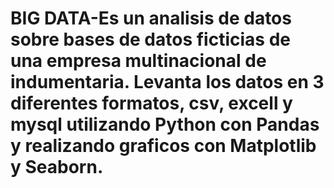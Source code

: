 # BIG DATA-Es un analisis de datos sobre bases de datos ficticias de una empresa multinacional de indumentaria. Levanta los datos en 3 diferentes formatos, csv, excell y mysql utilizando Python con Pandas y realizando graficos con Matplotlib y Seaborn.
